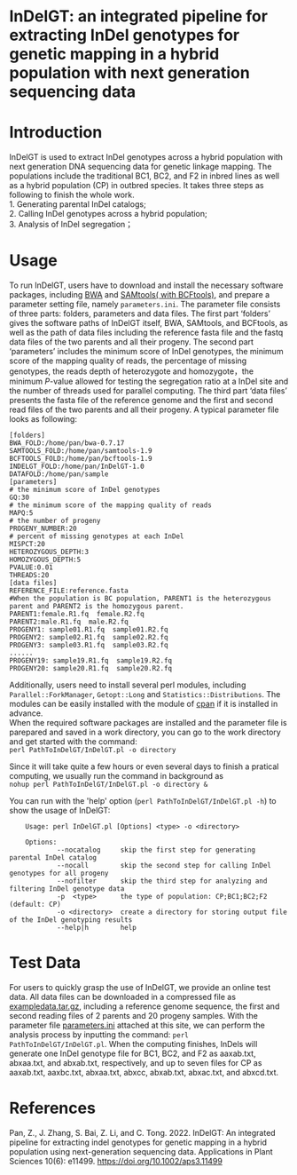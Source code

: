 # InDelGT: an integrated pipeline for extracting InDel genotypes for genetic mapping in a hybrid population with next generation sequencing data
# Introduction
InDelGT is used to extract InDel genotypes across a hybrid population with next generation DNA sequencing data for genetic linkage mapping. The populations include the traditional BC1, BC2, and F2 in inbred lines as well as a hybrid population (CP) in outbred species. It takes three steps as following to finish the whole work.  
           1. Generating parental InDel catalogs;  
           2. Calling InDel genotypes across a hybrid population;  
           3. Analysis of InDel segregation；

# Usage
To run InDelGT, users have to download and install the necessary software packages, including [BWA](https://github.com/lh3/bwa/releases/tag/v0.7.17) and [SAMtools( with BCFtools)](http://samtools.sourceforge.net/), and prepare a parameter setting file, namely `parameters.ini`. The parameter file consists of three parts: folders, parameters and data files. The first part ‘folders’ gives the software paths of InDelGT itself, BWA, SAMtools, and BCFtools, as well as the path of data files including the reference fasta file and the fastq data files of the two parents and all their progeny. The second part ‘parameters’ includes the minimum score of InDel genotypes, the minimum score of the mapping quality of reads, the percentage of missing genotypes, the reads depth of heterozygote and homozygote，the minimum *P*-value allowed for testing the segregation ratio at a InDel site and the number of threads used for parallel computing. The third part ‘data files’ presents the fasta file of the reference genome and the first and second read files of the two parents and all their progeny. A typical parameter file looks as following:  

    [folders]
    BWA_FOLD:/home/pan/bwa-0.7.17
    SAMTOOLS_FOLD:/home/pan/samtools-1.9
    BCFTOOLS_FOLD:/home/pan/bcftools-1.9
    INDELGT_FOLD:/home/pan/InDelGT-1.0
    DATAFOLD:/home/pan/sample
    [parameters]
    # the minimum score of InDel genotypes
    GQ:30
    # the minimum score of the mapping quality of reads
    MAPQ:5
    # the number of progeny
    PROGENY_NUMBER:20
    # percent of missing genotypes at each InDel
    MISPCT:20
    HETEROZYGOUS_DEPTH:3
    HOMOZYGOUS_DEPTH:5
    PVALUE:0.01
    THREADS:20
    [data files]
    REFERENCE_FILE:reference.fasta
    #When the population is BC population, PARENT1 is the heterozygous parent and PARENT2 is the homozygous parent.
    PARENT1:female.R1.fq  female.R2.fq
    PARENT2:male.R1.fq  male.R2.fq
    PROGENY1: sample01.R1.fq  sample01.R2.fq
    PROGENY2: sample02.R1.fq  sample02.R2.fq
    PROGENY3: sample03.R1.fq  sample03.R2.fq
    ......
    PROGENY19: sample19.R1.fq  sample19.R2.fq
    PROGENY20: sample20.R1.fq  sample20.R2.fq

  Additionally, users need to install several perl modules, including `Parallel::ForkManager`, `Getopt::Long` and `Statistics::Distributions`. The modules can be easily installed with the module of [cpan](https://www.cpan.org/) if it is installed in advance.  
  When the required software packages are installed and the parameter file is parepared and saved in a work directory, you can go to the work directory and get started with the command:  
  `perl PathToInDelGT/InDelGT.pl -o directory`
    
  Since it will take quite a few hours or even several days to finish a pratical computing, we usually run the command in background as  
  `nohup perl PathToInDelGT/InDelGT.pl -o directory &`

  You can run with the 'help' option (`perl PathToInDelGT/InDelGT.pl -h`) to show the usage of InDelGT:

        Usage: perl InDelGT.pl [Options] <type> -o <directory>
        
        Options:
                --nocatalog     skip the first step for generating parental InDel catalog
                --nocall        skip the second step for calling InDel genotypes for all progeny
                --nofilter      skip the third step for analyzing and filtering InDel genotype data
                -p  <type>      the type of population: CP;BC1;BC2;F2 (default: CP)
                -o <directory>  create a directory for storing output file of the InDel genotyping results  
                --help|h        help  
# Test Data

For users to quickly grasp the use of InDelGT, we provide an online test data. All data files can be downloaded in a compressed file as [exampledata.tar.gz](https://figshare.com/articles/dataset/sample_tar_gz/15131649), including a reference genome sequence, the first and second reading files of 2 parents and 20 progeny samples. With the parameter file [parameters.ini](https://github.com/pan-zhiliang/InDelGT/blob/main/InDelGT/parameters.ini) attached at this site, we can perform the analysis process by inputting the command: `perl PathToInDelGT/InDelGT.pl`. When the computing finishes, InDels will generate one InDel genotype file for BC1, BC2, and F2 as aaxab.txt, abxaa.txt, and abxab.txt, respectively, and up to seven files for CP as aaxab.txt, aaxbc.txt, abxaa.txt, abxcc, abxab.txt, abxac.txt, and abxcd.txt.

# References

Pan, Z., J. Zhang, S. Bai, Z. Li, and C. Tong. 2022. InDelGT: An integrated pipeline for extracting indel genotypes for genetic mapping in a hybrid population using next-generation sequencing data. Applications in Plant Sciences 10(6): e11499.
https://doi.org/10.1002/aps3.11499
